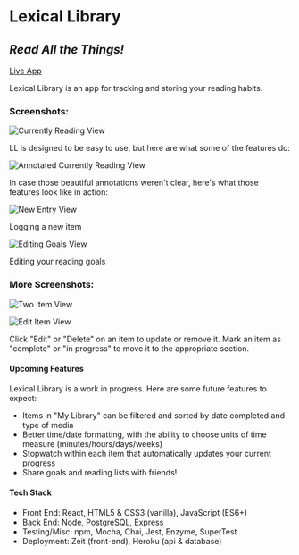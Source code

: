 # Lexical Library
## *Read All the Things!*

[Live App](https://lexical-library.bladeboles.now.sh/) 

Lexical Library is an app for tracking and storing your reading habits.  

### Screenshots:

![Currently Reading View](/assets/CurrentlyReadingScreenshot.png)

LL is designed to be easy to use, but here are what some of the features do:

![Annotated Currently Reading View](/assets/CurrentlyReadingHelp.png)


In case those beautiful annotations weren't clear, here's what those features look like in action:

![New Entry View](/assets/NewEntryScreenshot.png)

Logging a new item

![Editing Goals View](/assets/EditingGoalsScreenshot.png)

Editing your reading goals

### More Screenshots:

![Two Item View](/assets/TwoItemsScreenshot.png)

![Edit Item View](/assets/EditItemScreenshot.png)

Click "Edit" or "Delete" on an item to update or remove it.
Mark an item as "complete" or "in progress" to move it to the appropriate section.

#### Upcoming Features

Lexical Library is a work in progress.  Here are some future features to expect:

* Items in "My Library" can be filtered and sorted by date completed and type of media
* Better time/date formatting, with the ability to choose units of time measure (minutes/hours/days/weeks)
* Stopwatch within each item that automatically updates your current progress
* Share goals and reading lists with friends!

#### Tech Stack
* Front End:  React, HTML5 & CSS3 (vanilla), JavaScript (ES6+)
* Back End: Node, PostgreSQL, Express
* Testing/Misc: npm, Mocha, Chai, Jest, Enzyme, SuperTest
* Deployment: Zeit (front-end), Heroku (api & database)
















